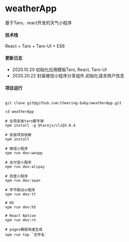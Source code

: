 # weatherApp
基于Taro，react开发的天气小程序

#### 技术栈
React + Taro + Taro-UI + ES6

#### 更新日志
- 2020.10.20 初始化应用模板Taro, React, Taro-UI
- 2020.20.22 封装微信小程序分享组件,初始化请求用户信息

#### 项目运行

```

git clone git@github.com:Cheering-baby/weatherApp.git

cd weatherApp

# 全局安装taro脚手架
npm install -g @tarojs/cli@3.0.4

# 安装项目依赖
npm install

# 微信小程序
npm run dev:weapp

# 支付宝小程序
npm run dev:alipay

# 百度小程序
npm run dev:swan

# 字节跳动小程序
npm run dev:tt

# H5
npm run dev:h5

# React Native
npm run dev:rn

# pages模版快速生成
npm run tep `文件名`

```